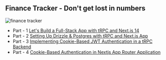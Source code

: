 ## Finance Tracker - Don't get lost in numbers

![finance tracker](https://cdn.hashnode.com/res/hashnode/image/upload/v1726497893372/dbe342f1-cf88-4b06-baff-3dbc80f16b71.png)

- Part - 1 [Let's Build a Full-Stack App with tRPC and Next.js 14](https://itsrakesh.com/blog/lets-build-a-full-stack-app-with-trpc-and-nextjs-14)
- Part - 2 [Setting Up Drizzle & Postgres with tRPC and Next.js App](https://itsrakesh.com/blog/setting-up-drizzle-and-postgres-with-trpc-and-nextjs-app)
- Part - 3 [Implementing Cookie-Based JWT Authentication in a tRPC Backend](https://itsrakesh.com/blog/implementing-cookie-based-jwt-authentication-in-a-trpc-backend)
- Part - 4 [Cookie-Based Authentication in Nextjs App Router Application](https://itsrakesh.com/blog/cookie-based-authentication-in-a-nextjs-application)
